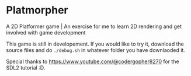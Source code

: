 # Platmorpher
A 2D Platformer game | An exercise for me to learn 2D rendering and get involved with game development  


This game is still in developement. If you would like to try it, download the source files and do ``./debug.sh`` in whatever folder you have downlaoded it.

Special thanks to https://www.youtube.com/@codergopher8270 for the SDL2 tutorial :D.
